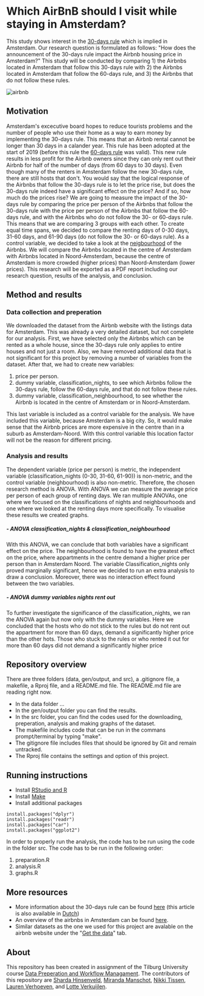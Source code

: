 # Which AirBnB should I visit while staying in Amsterdam?
This study shows interest in the [30-days rule](https://www.engadget.com/2018-01-10-amsterdam-airbnb-rental-30-day-limit.html?guccounter=1&guce_referrer=aHR0cHM6Ly93d3cuZ29vZ2xlLmNvbS8&guce_referrer_sig=AQAAACSA-L7X_l1GZsI5sgU9BXuy4sX6EUP0fkHapl0HKwO4zOPZJ0MEeLZIDhIEoE2g32AcAW_jcdybRXXK3YddeFH0q7ZTXtKFqS8m67DWMjanp-rGH2kTTv7Ejf6HtuI0Pq6qQ4WHOszvmWAPzwccfirxqzsRSgymmuTnM2rpWr9h) which is implied in Amsterdam. Our research question is formulated as follows: "How does the announcement of the 30-days rule impact the Airbnb housing price in Amsterdam?" This study will be conducted by comparing 1) the Airbnbs located in Amsterdam that follow this 30-days rule with 2) the Airbnbs located in Amsterdam that follow the 60-days rule, and 3) the Airbnbs that do not follow these rules.
 
 ![airbnb](https://user-images.githubusercontent.com/89909366/135813509-5a5c30be-5306-4947-9385-72c1367efdfa.gif)


## Motivation
Amsterdam's excecutive board hopes to reduce tourists problems and the number of people who use their home as a way to earn money by implementing the 30-days rule. This means that an Airbnb rental cannot be longer than 30 days in a calander year. This rule has been adopted at the start of 2019 (before this rule the [60-days rule](https://www.airbnb.nl/help/article/1624/ik-verhuur-mijn-woning-in-amsterdam-welke-wetgeving-op-het-gebied-van-kortetermijnverhuur-is-hierop-van-toepassing?_set_bev_on_new_domain=1633511767_Yjc2OGFmODMwOTQy) was valid). This new rule results in less profit for the Airbnb owners since they can only rent out their Airbnb for half of the number of days (from 60 days to 30 days). Even though many of the renters in Amsterdam follow the new 30-days rule, there are still hosts that don't. You would say that the logical response of the Airbnbs that follow the 30-days rule is to let the price rise, but does the 30-days rule indeed have a significant effect on the price? And if so, how much do the prices rise? 
  We are going to measure the impact of the 30-days rule by comparing the price per person of the Airbnbs that follow the 30-days rule with the price per person of the Airbnbs that follow the 60-days rule, and with the Airbnbs who do not follow the 30- or 60-days rule. This means that we are comparing 3 groups with each other. To create equal time spans, we decided to compare the renting days of 0-30 days, 31-60 days, and 61-90 days (do not follow the 30- or 60-days rule). 
  As a control variable, we decided to take a look at the [neigbourhood](https://nl.wikipedia.org/wiki/Buurten_en_wijken_in_Amsterdam) of the Airbnbs. We will compare the Airbnbs located in the centre of Amsterdam with Airbnbs located in Noord-Amsterdam, because the centre of Amsterdam is more crowded (higher prices) than Noord-Amsterdam (lower prices). This research will be exported as a PDF report including our research question, results of the analysis, and conclusion. 

## Method and results
### Data collection and preperation
We downloaded the dataset from the Airbnb website with the listings data for Amsterdam. This was already a very detailed dataset, but not complete for our analysis. First, we have selected only the Airbnbs which can be rented as a whole house, since the 30-days rule only applies to entire houses and not just a room. Also, we have removed additional data that is not significant for this project by removing a number of variables from the dataset. After that, we had to create new variables: 
  1) price per person.
  2) dummy variable, classification_nights, to see which Airbnbs follow the 30-days rule, follow the 60-days rule, and that do not follow these rules.
  3) dummy variable, classification_neighbourhood, to see whether the Airbnb is located in the centre of Amsterdam or in Noord-Amsterdam. 

This last variable is included as a control variable for the analysis. We have included this variable, because Amsterdam is a big city. So, it would make sense that the Airbnb prices are more expensive in the centre than in a suburb as Amsterdam-Noord. With this control variable this location factor will not be the reason for different pricing.

### Analysis and results
The dependent variable (price per person) is metric, the independent variable (classification_nights (0-30, 31-60, 61-90)) is non-metric, and the control variable (neighbourhood) is also non-metric. Therefore, the chosen research method is ANOVA. With ANOVA we can measure the average price per person of each group of renting days. We ran multiple ANOVAs, one where we focused on the classifications of nights and neighbourhoods and one where we looked at the renting days more specifically. To visualise these results we created graphs.

##### - ANOVA classification_nights & classification_neighbourhood
With this ANOVA, we can conclude that both variables have a significant effect on the price. The neighbourhood is found to have the greatest effect on the price, where appartments in the centre demand a higher price per person than in Amsterdam Noord. The variable Classification_nights only proved marginally significant, hence we decided to run an extra analysis to draw a conclusion. Moreover, there was no interaction effect found between the two variables.

##### - ANOVA dummy variables nights rent out
To further investigate the significance of the classification_nights, we ran the ANOVA again but now only with the dummy variables. Here we concluded that the hosts who do not stick to the rules but do not rent out the appartment for more than 60 days, demand a significantly higher price than the other hots. Those who stuck to the rules or who rented it out for more than 60 days did not demand a significantly higher price

## Repository overview
There are three folders (data, gen/output, and src), a .gitignore file, a makefile, a Rproj file, and a README.md file. The README.md file are reading right now. 
- In the data folder ... 
- In the gen/output folder you can find the results. 
- In the src folder, you can find the codes used for the downloading, preperation, analysis and making graphs of the dataset. 
- The makefile includes code that can be run in the commans prompt/terminal by typing "make".
- The gitignore file includes files that should be ignored by Git and remain untracked. 
- The Rproj file contains the settings and option of this project. 

## Running instructions

- Install [RStudio and R](https://tilburgsciencehub.com/get/r)
- Install [Make](https://tilburgsciencehub.com/building-blocks/configure-your-computer/automation-and-workflows/make/)
- Install additional packages

```
install.packages("dplyr")
install.packages("readr")
install.packages("car")
install.packages("ggplot2")
```
In order to properly run the analysis, the code has to be run using the code in the folder src. The code has to be run in the following order:
1) preparation.R
2) analysis.R
3) graphs.R


## More resources
- More information about the 30-days rule can be found [here](https://www.airbnb.com/help/article/860/amsterdam?locale=en&_set_bev_on_new_domain=1632399829_ZDVkNDgwYmU4YjY2) (this article is also available in [Dutch](https://www.airbnb.nl/help/article/860/amsterdam?_set_bev_on_new_domain=1632399829_ZDVkNDgwYmU4YjY2))
- An overview of the airbnbs in Amsterdam can be found [here](http://insideairbnb.com/amsterdam/).
- Similar datasets as the one we used for this project are avalable on the airbnb website under the "[Get the data](http://insideairbnb.com/get-the-data.html)" tab.

## About
This repository has been created in assignment of the Tilburg University course [Data Preperation and Workflow Managament](https://dprep.hannesdatta.com/). The contributors of this repository are [Sharda Hinsenveld](https://github.com/Shardahinsenveld), [Miranda Manschot](https://github.com/mirandamanschot), [Nikki Tissen](https://github.com/nikkitissen), [Lauren Verhoeven](https://github.com/LaurenVerhoeven), and [Lotte Verkuijlen](https://github.com/LotteVerkuijlen). 
